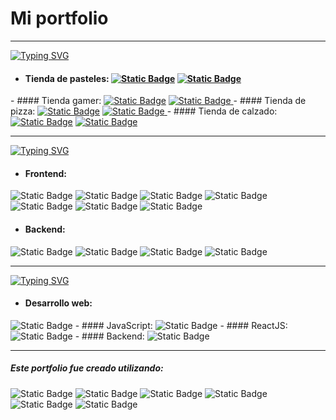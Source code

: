 # Mi portfolio

------------

[![Typing SVG](https://readme-typing-svg.demolab.com?font=Fira+Code&pause=1000&color=F70066&random=false&width=435&lines=MIS+PROYECTOS)](https://git.io/typing-svg)
- #### Tienda de pasteles:  <a href="http://deluxe-profiterole-26283c.netlify.app/"><img alt="Static Badge" src="https://img.shields.io/badge/P%C3%A1gina-%23f00?style=flat-square&logo=google&logoColor=%23000"></a> <a href="https://github.com/nicodgon/cakeshop.git"><img alt="Static Badge" src="https://img.shields.io/badge/GitHub-%23000?style=flat-square&logo=github">
</a>
- #### Tienda gamer:  <a href="https://precious-figolla-bd6d41.netlify.app"><img alt="Static Badge" src="https://img.shields.io/badge/P%C3%A1gina-%23f00?style=flat-square&logo=google&logoColor=%23000"></a> <a href="https://github.com/nicodgon/gamershop.git"><img alt="Static Badge" src="https://img.shields.io/badge/GitHub-%23000?style=flat-square&logo=github">
</a>
- #### Tienda de pizza:  <a href="https://calm-conkies-e1909a.netlify.app"><img alt="Static Badge" src="https://img.shields.io/badge/P%C3%A1gina-%23f00?style=flat-square&logo=google&logoColor=%23000"></a> <a href="https://github.com/nicodgon/pizzashop.git"><img alt="Static Badge" src="https://img.shields.io/badge/GitHub-%23000?style=flat-square&logo=github">
</a>
- #### Tienda de calzado:  <a href="https://stately-malabi-29d286.netlify.app"><img alt="Static Badge" src="https://img.shields.io/badge/P%C3%A1gina-%23f00?style=flat-square&logo=google&logoColor=%23000"></a> <a href="https://github.com/nicodgon/carrito-de-compras.git"><img alt="Static Badge" src="https://img.shields.io/badge/GitHub-%23000?style=flat-square&logo=github">
</a>

------------

[![Typing SVG](https://readme-typing-svg.demolab.com?font=Fira+Code&pause=1000&color=F70066&random=false&width=435&lines=HABILIDADES)](https://git.io/typing-svg)
- #### Frontend:
<img alt="Static Badge" src="https://img.shields.io/badge/ReactJS-%230ff"> <img alt="Static Badge" src="https://img.shields.io/badge/JavaScript-%23fd3"> <img alt="Static Badge" src="https://img.shields.io/badge/HTML-red"> <img alt="Static Badge" src="https://img.shields.io/badge/CSS-%2300f"> <img alt="Static Badge" src="https://img.shields.io/badge/Tailwind-%230ff"> <img alt="Static Badge" src="https://img.shields.io/badge/Bootstrap-%23f0f"> <img alt="Static Badge" src="https://img.shields.io/badge/Sass-%23e66">

- #### Backend:
<img alt="Static Badge" src="https://img.shields.io/badge/MongoDB-%23ad3"> <img alt="Static Badge" src="https://img.shields.io/badge/Express-%23fff"> <img alt="Static Badge" src="https://img.shields.io/badge/Npm-%23f00"> <img alt="Static Badge" src="https://img.shields.io/badge/NodeJS-%238d6">

------------

[![Typing SVG](https://readme-typing-svg.demolab.com?font=Fira+Code&pause=1000&color=F70066&random=false&width=435&lines=ESTUDIOS)](https://git.io/typing-svg)
- #### Desarrollo web:
<img alt="Static Badge" src="https://img.shields.io/badge/38%20horas%20cursadas%20a%20lo%20largo%20de%2010%20semanas-%23000?style=for-the-badge">
- #### JavaScript:
<img alt="Static Badge" src="https://img.shields.io/badge/34%20horas%20cursadas%20a%20lo%20largo%20de%209%20semanas-%23000?style=for-the-badge">
- #### ReactJS:
<img alt="Static Badge" src="https://img.shields.io/badge/30%20horas%20cursadas%20a%20lo%20largo%20de%208%20semanas-%23000?style=for-the-badge">
- #### Backend:
<img alt="Static Badge" src="https://img.shields.io/badge/94%20horas%20cursadas%20a%20lo%20largo%20de%2024%20semanas-%23000?style=for-the-badge">

------------

##### Este portfolio fue creado utilizando:
<img alt="Static Badge" src="https://img.shields.io/badge/ReactJS-%230ff"> <img alt="Static Badge" src="https://img.shields.io/badge/HTML-red"> <img alt="Static Badge" src="https://img.shields.io/badge/CSS-%2300f"> <img alt="Static Badge" src="https://img.shields.io/badge/Tailwind-%230ff"> <img alt="Static Badge" src="https://img.shields.io/badge/React%20router-%23f00"> <img alt="Static Badge" src="https://img.shields.io/badge/Sweetalert2-%23f0f">
